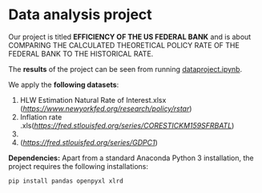 # Data analysis project

Our project is titled **EFFICIENCY OF THE US FEDERAL BANK** and is about COMPARING THE CALCULATED THEORETICAL POLICY RATE OF THE FEDERAL BANK TO THE HISTORICAL RATE.

The **results** of the project can be seen from running [dataproject.ipynb](dataproject.ipynb).

We apply the **following datasets**:

1. HLW Estimation Natural Rate of Interest.xlsx (*https://www.newyorkfed.org/research/policy/rstar*) 
2. Inflation rate .xls(*https://fred.stlouisfed.org/series/CORESTICKM159SFRBATL*)
3. 
4.   (*https://fred.stlouisfed.org/series/GDPC1*)

**Dependencies:** Apart from a standard Anaconda Python 3 installation, the project requires the following installations:

``pip install pandas openpyxl xlrd``
